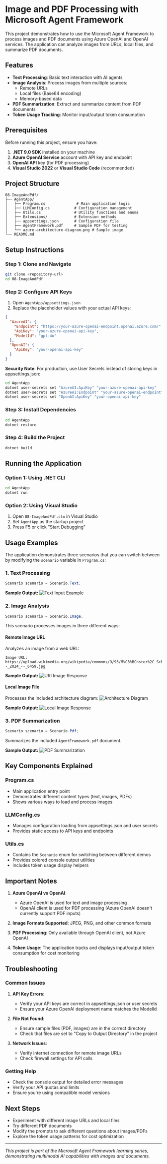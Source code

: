 # Image and PDF Processing with Microsoft Agent Framework

This project demonstrates how to use the Microsoft Agent Framework to process images and PDF documents using Azure OpenAI and OpenAI services. The application can analyze images from URLs, local files, and summarize PDF documents.

## Features

- **Text Processing**: Basic text interaction with AI agents
- **Image Analysis**: Process images from multiple sources:
  - Remote URLs
  - Local files (Base64 encoding)
  - Memory-based data
- **PDF Summarization**: Extract and summarize content from PDF documents
- **Token Usage Tracking**: Monitor input/output token consumption

## Prerequisites

Before running this project, ensure you have:

1. **.NET 9.0 SDK** installed on your machine
2. **Azure OpenAI Service** account with API key and endpoint
3. **OpenAI API** key (for PDF processing)
4. **Visual Studio 2022** or **Visual Studio Code** (recommended)

## Project Structure

```
08-ImageAndPdf/
├── AgentApp/
│   ├── Program.cs              # Main application logic
│   ├── LLMConfig.cs           # Configuration management
│   ├── Utils.cs               # Utility functions and enums
│   ├── Extensions/            # Extension methods
│   ├── appsettings.json       # Configuration file
│   ├── AgentFramework.pdf     # Sample PDF for testing
│   └── azure-architecture-diagram.png # Sample image
└── README.md
```

## Setup Instructions

### Step 1: Clone and Navigate

```bash
git clone <repository-url>
cd 08-ImageAndPdf
```

### Step 2: Configure API Keys

1. Open `AgentApp/appsettings.json`
2. Replace the placeholder values with your actual API keys:

```json
{
  "AzureAI": {
    "Endpoint": "https://your-azure-openai-endpoint.openai.azure.com/",
    "ApiKey": "your-azure-openai-api-key",
    "ModelId": "gpt-4o"
  },
  "OpenAI": {
    "ApiKey": "your-openai-api-key"
  }
}
```

**Security Note**: For production, use User Secrets instead of storing keys in appsettings.json:

```bash
cd AgentApp
dotnet user-secrets set "AzureAI:ApiKey" "your-azure-openai-api-key"
dotnet user-secrets set "AzureAI:Endpoint" "your-azure-openai-endpoint"
dotnet user-secrets set "OpenAI:ApiKey" "your-openai-api-key"
```

### Step 3: Install Dependencies

```bash
cd AgentApp
dotnet restore
```

### Step 4: Build the Project

```bash
dotnet build
```

## Running the Application

### Option 1: Using .NET CLI

```bash
cd AgentApp
dotnet run
```

### Option 2: Using Visual Studio

1. Open `08-ImageAndPdf.sln` in Visual Studio
2. Set `AgentApp` as the startup project
3. Press F5 or click "Start Debugging"

## Usage Examples

The application demonstrates three scenarios that you can switch between by modifying the `scenario` variable in `Program.cs`:

### 1. Text Processing

```csharp
Scenario scenario = Scenario.Text;
```

**Sample Output:**
![Text Input Example](image-1.png)

### 2. Image Analysis

```csharp
Scenario scenario = Scenario.Image;
```

This scenario processes images in three different ways:

#### Remote Image URL
Analyzes an image from a web URL:
```
Image URL: https://upload.wikimedia.org/wikipedia/commons/9/93/M%C3%BCnster%2C_Schlossplatz%2C_Herbstsend%2C_Kettenkarussell_--_2024_--_6459.jpg
```

**Sample Output:**
![URI Image Response](image-2.png)

#### Local Image File
Processes the included architecture diagram:
![Architecture Diagram](azure-architecture-diagram.png)

**Sample Output:**
![Local Image Response](image-3.png)

### 3. PDF Summarization

```csharp
Scenario scenario = Scenario.Pdf;
```

Summarizes the included `AgentFramework.pdf` document.

**Sample Output:**
![PDF Summarization](image.png)

## Key Components Explained

### Program.cs
- Main application entry point
- Demonstrates different content types (text, images, PDFs)
- Shows various ways to load and process images

### LLMConfig.cs
- Manages configuration loading from appsettings.json and user secrets
- Provides static access to API keys and endpoints

### Utils.cs
- Contains the `Scenario` enum for switching between different demos
- Provides colored console output utilities
- Includes token usage display helpers

## Important Notes

1. **Azure OpenAI vs OpenAI**: 
   - Azure OpenAI is used for text and image processing
   - OpenAI client is used for PDF processing (Azure OpenAI doesn't currently support PDF inputs)

2. **Image Formats Supported**: JPEG, PNG, and other common formats

3. **PDF Processing**: Only available through OpenAI client, not Azure OpenAI

4. **Token Usage**: The application tracks and displays input/output token consumption for cost monitoring

## Troubleshooting

### Common Issues

1. **API Key Errors**:
   - Verify your API keys are correct in appsettings.json or user secrets
   - Ensure your Azure OpenAI deployment name matches the ModelId

2. **File Not Found**:
   - Ensure sample files (PDF, images) are in the correct directory
   - Check that files are set to "Copy to Output Directory" in the project

3. **Network Issues**:
   - Verify internet connection for remote image URLs
   - Check firewall settings for API calls

### Getting Help

- Check the console output for detailed error messages
- Verify your API quotas and limits
- Ensure you're using compatible model versions

## Next Steps

- Experiment with different image URLs and local files
- Try different PDF documents
- Modify the prompts to ask different questions about images/PDFs
- Explore the token usage patterns for cost optimization

---

*This project is part of the Microsoft Agent Framework learning series, demonstrating multimodal AI capabilities with images and documents.*